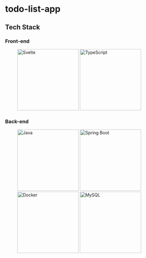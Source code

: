 # todo-list-app
## Tech Stack
### Front-end
<figure>
  <img src="https://cdn.jsdelivr.net/gh/devicons/devicon@latest/icons/svelte/svelte-original.svg" alt="Svelte" width="200"/>
  <img src="https://cdn.jsdelivr.net/gh/devicons/devicon@latest/icons/typescript/typescript-original.svg" alt="TypeScript" width="200"/>
</figure>

### Back-end
<figure>
  <img src="https://cdn.jsdelivr.net/gh/devicons/devicon@latest/icons/java/java-original-wordmark.svg" alt="Java" width="200"/>
  <img src="https://cdn.jsdelivr.net/gh/devicons/devicon@latest/icons/spring/spring-original-wordmark.svg" alt="Spring Boot" width="200"/>
  <img src="https://cdn.jsdelivr.net/gh/devicons/devicon@latest/icons/docker/docker-original-wordmark.svg" alt="Docker" width="200"/>
  <img src="https://cdn.jsdelivr.net/gh/devicons/devicon@latest/icons/mysql/mysql-original-wordmark.svg" alt="MySQL" width="200"/>
</figure>